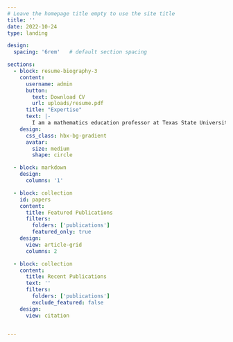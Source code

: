 ```yaml
---
# Leave the homepage title empty to use the site title
title: ''
date: 2022-10-24
type: landing

design:
  spacing: '6rem'   # default section spacing

sections:
  - block: resume-biography-3
    content:
      username: admin
      button:
        text: Download CV
        url: uploads/resume.pdf
      title: "Expertise"
      text: |-
        I am a mathematics education professor at Texas State University...
    design:
      css_class: hbx-bg-gradient
      avatar:
        size: medium
        shape: circle

  - block: markdown
    design:
      columns: '1'

  - block: collection
    id: papers
    content:
      title: Featured Publications
      filters:
        folders: ['publications']
        featured_only: true
    design:
      view: article-grid
      columns: 2

  - block: collection
    content:
      title: Recent Publications
      text: ''
      filters:
        folders: ['publications']
        exclude_featured: false
    design:
      view: citation

  
---
```

